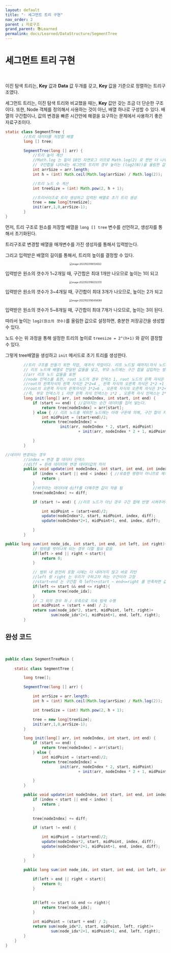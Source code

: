 ```yaml
---
layout: default
title: "· 세그먼트 트리 구현"
nav_order: 2
parent : 자료구조
grand_parent: 📚Learned
permalink: docs/Learned/DataStructure/SegmentTree
---
```


# 세그먼트 트리 구현

<br>

이진 탐색 트리는, **Key** 값과 **Data** 값 두개를 갖고, **Key** 값을 기준으로 정렬하는 트리구조였다.

세그먼트 트리는, 이진 탐색 트리와 비교했을 때는, **Key** 값만 갖는 조금 더 단순한 구조이다. 또한, Node 객체를 정의해서 사용하는 것이 아닌, 배열 하나로 구성할 수 있다. 배열의 구간합이나, 값의 변경을 빠른 시간안에 해결을 요구하는 문제에서 사용하기 좋은 자료구조이다.



```java
static class SegmentTree {
        //트리 데이터를 저장할 배열
        long [] tree;

        SegmentTree(long [] arr) {
            //트리 높이 계산
            //Math.log 는 밑이 10인 자연로그 이므로 Math.log(2) 로 한번 더 나누어준다.
            // 구간합을 나타내는 세그먼트 트리의 경우 높이는 (log2(N))을 올림한 값이 된다. (예시로 설명 가능)
            int arrSize = arr.length;
            int h = (int) Math.ceil(Math.log(arrSize) / Math.log(2));

            //트리 노드 수 계산
            int treeSize = (int) Math.pow(2, h + 1);

            //트리사이즈로 트리 생성하고 입력된 배열로 초기 트리 생성
            tree = new long[treeSize];
            init(arr,1,0,arrSize-1);
        }
}
```

먼저, 트리 구조로 원소를 저장할 배열을 `long [] tree` 변수를 선언하고, 생성자를 통해서 초기화된다.

트리구조로 변경할 배열을 매개변수를 가진 생성자를 통해서 입력받는다.

그리고 입력받은 배열의 길이를 통해서, 트리의 높이를 결정할 수 있다.


<p align="center">
<img src="https://raw.githubusercontent.com/buinq/imageServer/main/img/image-20221023190124022.png" alt="image-20221023190124022" style="zoom:50%;" />
</p>

입력받은 원소의 갯수가 1~2개일 때, 구간합은 최대 1개만 나오므로 높이는 1이 되고

<p align="center">
<img src="https://raw.githubusercontent.com/buinq/imageServer/main/img/image-20221023190232370.png" alt="image-20221023190232370" style="zoom:50%;" />
</p>

입력받은 원소의 갯수가 3~4개일 때, 구간합이 최대 3개가 나오므로, 높이는 2가 되고

<p align="center">
<img src="https://raw.githubusercontent.com/buinq/imageServer/main/img/image-20221023190454064.png" alt="image-20221023190454064" style="zoom:50%;" />
</p>

입력받은 원소의 갯수가 5~8개일 때, 구간합이 최대 7개가 나오므로, 높이는 3이 된다.



따라서 높이는 `log2(원소의 갯수)`를 올림한 값으로 설정하면, 충분한 저장공간을 생성할 수 있다.

노드 수는 위 과정을 통해 설정한 트리의 높이로 `treesize = 2^(h+1)` 와 같이 결정할 수 있다.

그렇게 tree배열을 생성하고 `init` 메서드로 초기 트리를 생성한다.

```java
		//트리 구조를 만들기 위한 작업, 재귀식 작업이다. 리프 노드일 때까지(자식 노드를 가지지 않는)
        // 리프 노드에 배열로 전달된 값들을 넣고, 부모 노드에는 구간 합을 삽입하는 방식
        //arr 리프 노드 값들을 표현
        //node 인덱스를 표현, root 노드의 경우 인덱스 1, root 노드의 왼쪽 자식은 인덱스 2, 오른쪽 자식은 3
        //root의 왼쪽자식의 왼쪽 자식은 2*2=4 , 왼쪽 자식의 오른쪽 자식은 2*2 +1 = 5
        //root의 오른쪽 자식의 왼쪽자식은 3*2=6 , 오른쪽 자식의 오른쪽 자식은 3*2+1 = 7
        //즉, 부모 인덱스가 i 라면 왼쪽 자식 인덱스는 i*2 , 오른쪽 자식 인덱스는 2*i+1
        long init(long[] arr, int nodeIndex, int start, int end) {
            if (start == end) { //같아지는 순간 데이터를 집어 넣는다.
                return tree[nodeIndex] = arr[start];
            } else { // 리프 노드를 제외한 노드에는 아래 구문에 의해, 구간 합이 저장될 것이다.
                int midPoint = (start+end)/2;
                return tree[nodeIndex] =
                        init(arr, nodeIndex * 2, start, midPoint)
                                + init(arr, nodeIndex * 2 + 1, midPoint + 1, end);

            }
        }
```



```java
//데이터 변경되는 경우
        //index = 변경 할 데이터 인덱스
        //diff = 원래 데이터와 변경 데이터값의 차이
        public void update(int nodeIndex, int start, int end, int index, long diff) {
            if (index < start || end < index) { //유효한 명령이 아니므로 제외
                return ;
            }
            //바꾸려는 데이터에 diff를 더해주면 값이 적용 됨
            tree[nodeIndex] += diff;

            if (start != end) { //리프 노드가 아닌 경우 구간 합에 반영 시켜주어야 함

                int midPoint = (start+end)/2;
                update(nodeIndex*2, start, midPoint, index, diff);
                update(nodeIndex*2+1, midPoint+1, end, index, diff);

            }
        }
```





```java
public long sum(int node_idx, int start, int end, int left, int right){
            // 범위를 벗어나게 되는 경우 더할 필요 없음
            if(left > end || right < start){
                return 0;
            }

            // 범위 내 완전히 포함 시에는 더 내려가지 않고 바로 리턴
            //left 랑 right 는 우리가 구하고자 하는 구간이라 고정
            //start~end 는 구간합 즉 left<+start ~ end<=right 를 만족하면 값을 반환하면 됨
            if(left <= start && end <= right){
                return tree[node_idx];
            }
            // 그 외의 경우 좌 / 우측으로 지속 탐색 수행
            int midPoint = (start + end) / 2;
            return sum(node_idx*2, start, midPoint, left, right)+
                    sum(node_idx*2+1, midPoint+1, end, left, right);
        }
```



## 완성 코드

<br>



```java
public class SegmentTreeMain {
   
    static class SegmentTree {

        long tree[];

        SegmentTree(long [] arr) {

            int arrSize = arr.length;
            int h = (int) Math.ceil(Math.log(arrSize) / Math.log(2));

            int treeSize = (int) Math.pow(2, h + 1);

            tree = new long[treeSize];
            init(arr,1,0,arrSize-1);
        }

        long init(long[] arr, int nodeIndex, int start, int end) {
            if (start == end) { 
                return tree[nodeIndex] = arr[start];
            } else {
                int midPoint = (start+end)/2;
                return tree[nodeIndex] =
                        init(arr, nodeIndex * 2, start, midPoint)
                                + init(arr, nodeIndex * 2 + 1, midPoint + 1, end);

            }
        }

        public void update(int nodeIndex, int start, int end, int index, long diff) {
            if (index < start || end < index) { 
                return ;
            }
         
            tree[nodeIndex] += diff;

            if (start != end) { 

                int midPoint = (start+end)/2;
                update(nodeIndex*2, start, midPoint, index, diff);
                update(nodeIndex*2+1, midPoint+1, end, index, diff);

            }
        }

        public long sum(int node_idx, int start, int end, int left, int right){
           
            if(left > end || right < start){
                return 0;
            }

          
            if(left <= start && end <= right){
                return tree[node_idx];
            }
          
            int midPoint = (start + end) / 2;
            return sum(node_idx*2, start, midPoint, left, right)+
                    sum(node_idx*2+1, midPoint+1, end, left, right);
        }
    }
}

```




